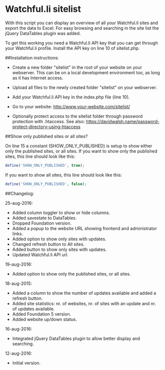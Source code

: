 Watchful.li sitelist
====================

With this script you can display an overview of all your Watchful.li sites and export the data to Excel.
For easy browsing and searching in the site list the jQuery DataTables plugin was added.

To get this working you need a Watchful.li API key that you can get through your Watchful.li profile.
Install the API key on line 10 of sitelist.php.

##Installation instructions:

* Create a new folder "sitelist" in the root of your website on your webserver.  This can be on a local development environment too, as long as it has Internet access.

* Upload all files to the newly created folder "sitelist" on your webserver.

* Add your Watchful.li API key in the index.php file (line 10).

* Go to your website: http://www.your-website.com/sitelist/

* Optionally protect access to the sitelist folder through password protection with .htaccess. See also: https://davidwalsh.name/password-protect-directory-using-htaccess

##Show only published sites or all sites?

On line 15 a constant (SHOW_ONLY_PUBLISHED) is setup to show either only the published sites, or all sites.
If you want to show only the published sites, this line should look like this:

```php
define('SHOW_ONLY_PUBLISHED', true);
```

If you want to show all sites, this line should look like this:

```php
define('SHOW_ONLY_PUBLISHED', false);
```

##Changelog:

25-aug-2016:
* Added column toggler to show or hide columns.
* Added savestate to DataTables.
* Dropped Foundation version.
* Added a popup to the website URL showing frontend and administrator links.
* Added option to show only sites with updates.
* Changed refresh button to All sites.
* Added button to show only sites with updates.
* Updated Watchful.li API url.

19-aug-2016:
* Added option to show only the published sites, or all sites.

18-aug-2015:
* Added a column to show the number of updates available and added a refresh button.
* Added site statistics: nr. of websites, nr. of sites with an update and nr. of updates available.
* Added Foundation 5 version.
* Added website up/down status.

16-aug-2016:
* Integrated jQuery DataTables plugin to allow better display and searching.

12-aug-2016:
* Initial version.
